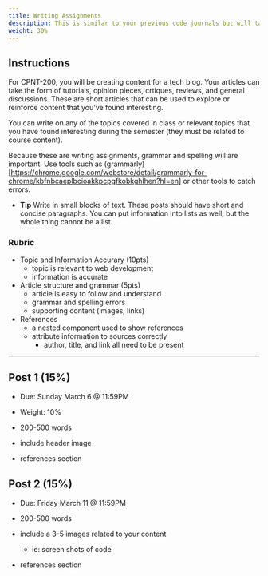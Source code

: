 ```yaml
---
title: Writing Assignments
description: This is similar to your previous code journals but will take the shape of
weight: 30%
---
```


## Instructions

For CPNT-200, you will be creating content for a tech blog. Your articles can take the form of tutorials, opinion pieces, crtiques, reviews, and general discussions. These are short articles that can be used to explore or reinforce content that you've found interesting.

You can write on any of the topics covered in class or relevant topics that you have found interesting during the semester (they must be related to course content).

Because these are writing assignments, grammar and spelling will are important. Use tools such as (grammarly)[https://chrome.google.com/webstore/detail/grammarly-for-chrome/kbfnbcaeplbcioakkpcpgfkobkghlhen?hl=en] or other tools to catch errors.

- **Tip** Write in small blocks of text. These posts should have short and concise paragraphs. You can put information into lists as well, but the whole thing cannot be a list.

### Rubric

- Topic and Information Accurary (10pts)
  - topic is relevant to web development
  - information is accurate
- Article structure and grammar (5pts)
  - article is easy to follow and understand
  - grammar and spelling errors
  - supporting content (images, links)
- References
  - a nested component used to show references
  - attribute information to sources correctly
    - author, title, and link all need to be present

---

## Post 1 (15%)

- Due: Sunday March 6 @ 11:59PM
- Weight: 10%

- 200-500 words
- include header image
- references section

## Post 2 (15%)

- Due: Friday March 11 @ 11:59PM

- 200-500 words
- include a 3-5 images related to your content
  - ie: screen shots of code
- references section
